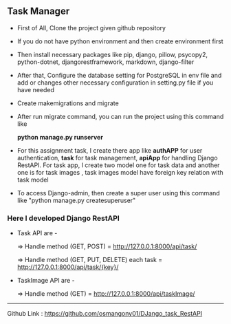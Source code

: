 ## Task Manager

- First of All, Clone the project given github repository

- If you do not have python environment and then create environment first

- Then install necessary packages like pip, django, pillow, psycopy2, python-dotnet, djangorestframework, markdown, django-filter 

- After that, Configure the database setting for PostgreSQL in env file and add or changes other necessary configuration in setting.py file if you have needed

- Create makemigrations and migrate

- After run migrate command, you can run the project using this command like  
    
    **python manage.py runserver**

- For this assignment task, I create there app like **authAPP** for user authentication, **task** for task management, **apiApp** for handling Django RestAPI. For task app, I create two model one for task data and another one is for task images , task images model have foreign key relation with task model

- To access Django-admin, then create a super user using this command like "python manage.py createsuperuser"

### Here I developed Django RestAPI
 
- Task API are - 
  
  => Handle method (GET, POST) = http://127.0.0.1:8000/api/task/

  => Handle method (GET, PUT, DELETE) each task = http://127.0.0.1:8000/api/task/{key}/

- TaskImage API are -

  => Handle method (GET) = http://127.0.0.1:8000/api/taskImage/

---
    
Github Link : https://github.com/osmangony01/DJango_task_RestAPI 
